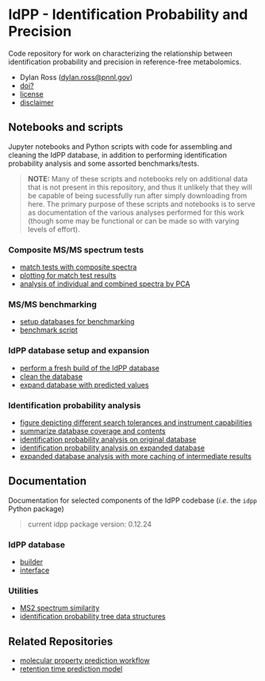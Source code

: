# IdPP - Identification Probability and Precision
Code repository for work on characterizing the relationship between identification probability and precision in reference-free metabolomics. 

- Dylan Ross (dylan.ross@pnnl.gov)
- [doi?](TODO)
- [license](LICENSE.txt)
- [disclaimer](DISCLAIMER.txt)


## Notebooks and scripts
Jupyter notebooks and Python scripts with code for assembling and cleaning the IdPP database, in addition to performing identification probability analysis and some assorted benchmarks/tests.

> __NOTE:__ 
> Many of these scripts and notebooks rely on additional data that is not present in this repository, and thus
> it unlikely that they will be capable of being sucessfully run after simply downloading from here. 
> The primary purpose of these scripts and notebooks is to serve as documentation of the various analyses 
> performed for this work (though some may be functional or can be made so with varying levels of effort). 

### Composite MS/MS spectrum tests 
- [match tests with composite spectra](notebooks_and_scripts/composite_spectrum_tests/match_tests.ipynb)
- [plotting for match test results](notebooks_and_scripts/composite_spectrum_tests/plot_match_test_results.ipynb)
- [analysis of individual and combined spectra by PCA](notebooks_and_scripts/composite_spectrum_tests/pca_comparison.ipynb)

### MS/MS benchmarking
- [setup databases for benchmarking](notebooks_and_scripts/msms_float_int_benchmarks/create_test_databases.py)
- [benchmark script](notebooks_and_scripts/msms_float_int_benchmarks/benchmark.py)

### IdPP database setup and expansion
- [perform a fresh build of the IdPP database](notebooks_and_scripts/idpp_database/rebuild_idpp_db.py)
- [clean the database](notebooks_and_scripts/idpp_database/clean_db.py)
- [expand database with predicted values](notebooks_and_scripts/idpp_database/expand_db.py)

### Identification probability analysis
- [figure depicting different search tolerances and instrument capabilities](notebooks_and_scripts/probability_analysis/tolerance_figure.ipynb)
- [summarize database coverage and contents](notebooks_and_scripts/probability_analysis/database_summaries.ipynb)
- [identification probability analysis on original database](notebooks_and_scripts/probability_analysis/idprob_reference_only.ipynb)
- [identification probability analysis on expanded database](notebooks_and_scripts/probability_analysis/idprob_expanded.ipynb)
- [expanded database analysis with more caching of intermediate results](notebooks_and_scripts/probability_analysis/idprob_expanded_with_caching.ipynb)

## Documentation 
Documentation for selected components of the IdPP codebase (_i.e._ the `idpp` Python package)

> current idpp package version: 0.12.24

### IdPP database
- [builder](docs/idpp_db_builder.pdf)
- [interface](docs/idpp_db_interface.pdf)

### Utilities
- [MS2 spectrum similarity](docs/msms_utils.pdf)
- [identification probability tree data structures](docs/probability_trees.pdf)

## Related Repositories
- [molecular property prediction workflow](https://github.com/pnnl/idpp_workflow)
- [retention time prediction model](https://github.com/pnnl/idpp_rtp)
